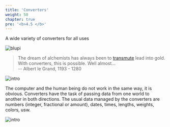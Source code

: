 ```yaml
---
title: 'Converters'
weight: 50
chapter: true
pre: '<b>4.5 </b>'
---
```


A wide variety of converters for all uses

![blupi](/img/goblin-to-blupi.png?lightbox=false)

> The dream of alchemists has always been to [transmute][1] lead into gold. With
> converters, this is possible. Well almost...  
> -- Albert le Grand, 1193 - 1280

![intro](/img/converters.intro.png?width=500px&lightbox=false)

The computer and the human being do not work in the same way, it is obvious.
Converters have the task of passing data from one world to another in both
directions. The usual data managed by the converters are numbers (integer,
fractional or amount), dates, times, lengths, weights, colors, usw.

![intro](/img/converters.samples.png?width=800px&lightbox=false)

[1]: https://en.wikipedia.org/wiki/Nuclear_transmutation
